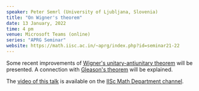 ```yaml
---
speaker: Peter Semrl (University of Ljubljana, Slovenia)
title: "On Wigner's theorem"
date: 13 January, 2022
time: 4 pm
venue: Microsoft Teams (online)
series: "APRG Seminar"
website: https://math.iisc.ac.in/~aprg/index.php?id=seminar21-22
---
```


Some recent improvements of [Wigner's unitary-antiunitary theorem](https://en.wikipedia.org/wiki/Wigner%27s_theorem)
will be presented. A connection with [Gleason's theorem](https://en.wikipedia.org/wiki/Gleason%27s_theorem) will be explained.

The [video of this talk](https://www.youtube.com/watch?v=AjqQ6YaJNaU&list=PLQXtaLhI1-1qxOEykh-1WOFkYuIzEE-ev) is available
on the [IISc Math Department channel](https://www.youtube.com/channel/UCR5Igvq9HScQKlPr-0coSIg/playlists).
